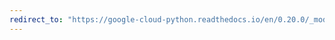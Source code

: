 ```yaml
---
redirect_to: "https://google-cloud-python.readthedocs.io/en/0.20.0/_modules/google/cloud/speech/encoding.html"
---
```

